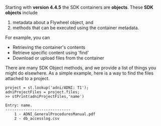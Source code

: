 Starting with **version 4.4.5** the SDK containers are **objects**. These **SDK objects** include 

1. metadata about a Flywheel object, and
2. methods that can be executed using the container metadata. 

For example, you can 

* Retrieving the container's contents
* Retrieve specific content using 'find'
* Download or upload files from the container

There are many SDK Object methods, and we provide a list of things you might do elsewhere.  As a simple example, here is a way to find the files attached to a project.
```
project = st.lookup('adni/ADNI: T1');
adniProjectFiles = project.files;
>> stPrint(adniProjectFiles,'name')

Entry: name.
-----------------------------
	1 - ADNI_GeneralProceduresManual.pdf 
	2 - db_accesslog.csv 
```